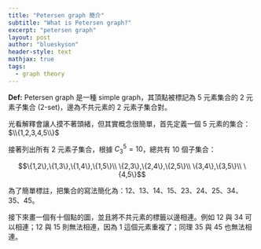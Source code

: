 ```yaml
---
title: "Petersen graph 簡介"
subtitle: "What is Petersen graph?"
excerpt: "petersen graph"
layout: post
author: "blueskyson"
header-style: text
mathjax: true
tags:
  - graph theory
---
```


**Def:** Petersen graph 是一種 simple graph，其頂點被標記為 5 元素集合的 2 元素子集合 (2-set)，邊為不共元素的 2 元素子集合對。

光看解釋會讓人摸不著頭緒，但其實概念很簡單，首先定義一個 5 元素的集合：$\\{1,2,3,4,5\\}$

接著列出所有 2 元素子集合，根據 $C^5_3=10$，總共有 10 個子集合：

$$\{1,2\},\{1,3\},\{1,4\},\{1,5\}\\
\{2,3\},\{2,4\},\{2,5\}\\
\{3,4\},\{3,5\}\\
\{4,5\}$$

為了簡單標註，把集合的寫法簡化為：12、13、14、15、23、24、25、34、35、45。

接下來畫一個有十個點的圖，並且將不共元素的標籤以邊相連。例如 12 與 34 可以相連；12 與 15 則無法相連，因為 1 這個元素重複了；同理 35 與 45 也無法相連。

